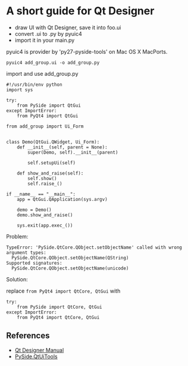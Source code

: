 ﻿# A short guide for Qt Designer 

 - draw UI with Qt Designer, save it into foo.ui
 - convert .ui to .py by pyuic4
 - import it in your main.py

pyuic4 is provider by 'py27-pyside-tools' on Mac OS X MacPorts.

    pyuic4 add_group.ui -o add_group.py

import and use add_group.py

```
#!/usr/bin/env python
import sys

try:
    from PySide import QtGui
except ImportError:
    from PyQt4 import QtGui

from add_group import Ui_Form


class Demo(QtGui.QWidget, Ui_Form):
    def __init__(self, parent = None):
        super(Demo, self).__init__(parent)

        self.setupUi(self)

    def show_and_raise(self):
        self.show()
        self.raise_()

if __name__ == "__main__":
    app = QtGui.QApplication(sys.argv)

    demo = Demo()
    demo.show_and_raise()

    sys.exit(app.exec_())
```

Problem:

```
TypeError: 'PySide.QtCore.QObject.setObjectName' called with wrong argument types:
  PySide.QtCore.QObject.setObjectName(QString)
Supported signatures:
  PySide.QtCore.QObject.setObjectName(unicode)
```

Solution:

replace `from PyQt4 import QtCore, QtGui` with

```
try:
    from PySide import QtCore, QtGui
except ImportError:
    from PyQt4 import QtCore, QtGui
```

## References

 - [Qt Designer Manual](http://developer.qt.nokia.com/doc/qt-4.8/designer-manual.html)
 - [PySide.QtUiTools](http://www.pyside.org/docs/pyside/PySide/QtUiTools/QUiLoader.html)